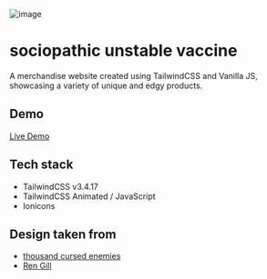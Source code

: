 ![image](https://github.com/user-attachments/assets/3a8d5671-96dd-4c85-994e-e1f8b9d673f4)
# sociopathic unstable vaccine

A merchandise website created using TailwindCSS and Vanilla JS, showcasing a variety of unique and edgy products.

## Demo
[Live Demo](https://sociopathic-unstable-vaccine.vercel.app)

## Tech stack
- TailwindCSS v3.4.17
- TailwindCSS Animated / JavaScript
- Ionicons

## Design taken from
- [thousand cursed enemies](https://thousand-cursed-enemies.com)
- [Ren Gill](https://www.renmakesmusic.com)
